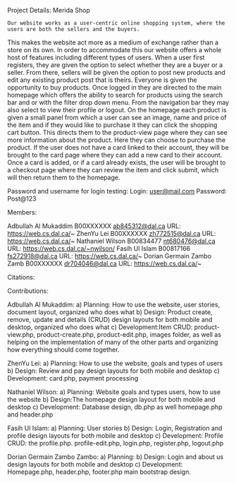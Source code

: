 Project Details: Merida Shop

	Our website works as a user-centric online shopping system, where the users are both the sellers and the buyers. 
This makes the website act more as a medium of exchange rather than a store on its own. In order to accommodate this our
website offers a whole host of features including different types of users. When a user first registers, they are given 
the option to select whether they are a buyer or a seller. From there, sellers will be given the option to post new 
products and edit any existing product post that is theirs. Everyone is given the opportunity to buy products. Once 
logged in they are directed to the main homepage which offers the ability to search for products using the search 
bar and or with the filter drop down menu. From the navigation bar they may also select to view their profile or logout. 
On the homepage each product is given a small panel from which a user can see an image, name and price of the item and 
if they would like to purchase it they can click the shopping cart button. This directs them to the product-view page 
where they can see more information about the product. Here they can choose to purchase the product. If the user 
does not have a card linked to their account, they will be brought to the card page where they can add a new card to their account.
Once a card is added, or if a card already exists, the user will be brought to a checkout page where they can review the item
and click submit, which will then return them to the homepage. 

Password and username for login testing:
Login: user@mail.com
Password: Post@123

Members:

Adbullah Al Mukaddim      B00XXXXXX ab845312@dal.ca	URL: https://web.cs.dal.ca/~
ZhenYu Lei 	          B00XXXXXX zh772515@dal.ca	URL: https://web.cs.dal.ca/~
Nathaniel Wilson          B00834477 nt680476@dal.ca	URL: https://web.cs.dal.ca/~nwilson/
Fasih Ul Islam            B00817166 fs272918@dal.ca	URL: https://web.cs.dal.ca/~
Dorian Germain Zambo Zamb B00XXXXXX dr704046@dal.ca	URL: https://web.cs.dal.ca/~

Citations:


Contributions:

Adbullah Al Mukaddim:
	a) Planning: How to use the website, user stories, document layout, organized who does what
	b) Design: Product create, remove, update and details (CRUD) design layouts for both mobile and desktop, organized who does what
	c) Development:Item CRUD: product-view.php, product-create.php, product-edit.php, images folder, as well as helping on the 
	implementation of many of the other parts and organizing how everything should come together. 

ZhenYu Lei:
	a) Planning: How to use the website, goals and types of users
	b) Design: Review and pay design layouts for both mobile and desktop
	c) Development: card.php, payment processing 


Nathaniel Wilson:
	a) Planning: Website goals and types users, how to use the website
	b) Design:The homepage design layout for both mobile and desktop
	c) Development: Database design, db.php as well homepage.php and header.php

Fasih Ul Islam:
	a) Planning: User stories 
	b) Design: Login, Registration and profile design layouts for both mobile and desktop
	c) Development: Profile CRUD: the profile.php. profile-edit.php, login.php, register.php, logout.php

Dorian Germain Zambo Zambo:
	a) Planning:
	b) Design: Login and about us design layouts for both mobile and desktop
	c) Development: Homepage.php, header.php, footer.php main bootstrap design.